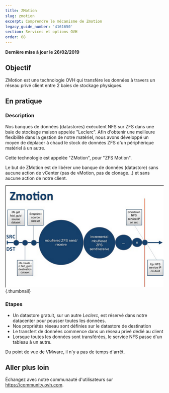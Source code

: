 ```yaml
---
title: ZMotion
slug: zmotion
excerpt: Comprendre le mécanisme de Zmotion
legacy_guide_number: '4161650'
section: Services et options OVH
order: 08
---
```


**Dernière mise à jour le 26/02/2019**

## Objectif

ZMotion est une technologie OVH qui transfère les données à travers un réseau privé client entre 2 baies de stockage physiques.

## En pratique 

### Description

Nos banques de données (datastores) exécutent NFS sur ZFS dans une baie de stockage maison appelée "Leclerc". Afin d'obtenir une meilleure flexibilité dans la gestion de notre matériel, nous avons développé un moyen de déplacer à chaud le stock de données ZFS d'un périphérique matériel à un autre.

Cette technologie est appelée "ZMotion", pour "ZFS Motion".

Le but de ZMotion est de libérer une banque de données (datastore) sans aucune action de vCenter (pas de vMotion, pas de clonage...) et sans aucune action de notre client.

![](images/zmotionPrez.png){.thumbnail}

### Etapes

- Un datastore gratuit, sur un autre *Leclerc*, est réservé dans notre datacenter pour pousser toutes les données.
- Nos propriétés réseau sont définies sur le datastore de destination
- Le transfert de données commence dans un réseau privé dédié au client
- Lorsque toutes les données sont transférées, le service NFS passe d'un tableau à un autre.

Du point de vue de VMware, il n'y a pas de temps d'arrêt.

## Aller plus loin

Échangez avec notre communauté d'utilisateurs sur <https://community.ovh.com>.